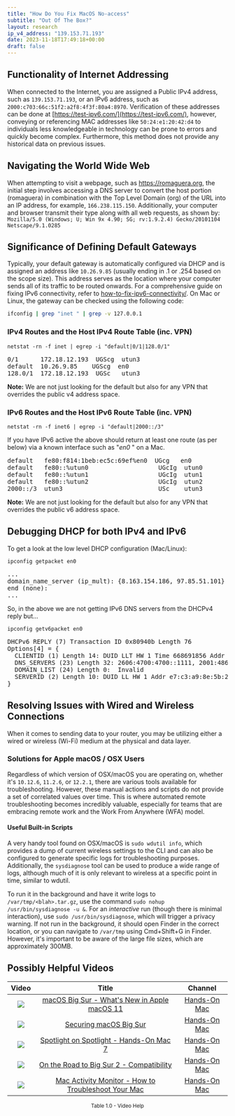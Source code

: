 ```yaml
---
title: "How Do You Fix MacOS No-access"
subtitle: "Out Of The Box?"
layout: research
ip_v4_address: "139.153.71.193"
date: 2023-11-18T17:49:18+00:00
draft: false
---
```


## Functionality of Internet Addressing

When connected to the Internet, you are assigned a Public IPv4 address, such as ```139.153.71.193```, or an IPv6 address, such as ```2000:c703:66c:51f2:a2f8:4f3f:80a4:8970```. Verification of these addresses can be done at [https://test-ipv6.com/](https://test-ipv6.com/), however, conveying or referencing MAC addresses like ```50:24:e1:20:42:d4``` to individuals less knowledgeable in technology can be prone to errors and quickly become complex. Furthermore, this method does not provide any historical data on previous issues.
## Navigating the World Wide Web
When attempting to visit a webpage, such as https://romaguera.org, the initial step involves accessing a DNS server to convert the host portion (romaguera) in combination with the Top Level Domain (org) of the URL into an IP address, for example, ```166.238.115.150```. Additionally, your computer and browser transmit their type along with all web requests, as shown by:
```Mozilla/5.0 (Windows; U; Win 9x 4.90; SG; rv:1.9.2.4) Gecko/20101104 Netscape/9.1.0285```
## Significance of Defining Default Gateways
Typically, your default gateway is automatically configured via DHCP and is assigned an address like ```10.26.9.85``` (usually ending in .1 or .254 based on the scope size). This address serves as the location where your computer sends all of its traffic to be routed onwards. For a comprehensive guide on fixing IPv6 connectivity, refer to [how-to-fix-ipv6-connectivity/](/blog/how-to-fix-ipv6-connectivity/). On Mac or Linux, the gateway can be checked using the following code:
```bash
ifconfig | grep "inet " | grep -v 127.0.0.1
```
### IPv4 Routes and the Host IPv4 Route Table (inc. VPN)
```netstat -rn -f inet | egrep -i "default|0/1|128.0/1"```

<pre>
0/1      172.18.12.193  UGScg  utun3
default  10.26.9.85    UGScg  en0
128.0/1  172.18.12.193  UGSc   utun3</pre>

**Note:** We are not just looking for the default but also for any VPN that overrides the public v4 address space.

### IPv6 Routes and the Host IPv6 Route Table (inc. VPN)
```netstat -rn -f inet6 | egrep -i "default|2000::/3"```

If you have IPv6 active the above should return at least one route (as per below) via a known interface such as "_en0_ " on a Mac. 

<pre>
default   fe80:f814:1beb:ec5c:69ef%en0  UGcg   en0
default   fe80::%utun0                   UGcIg  utun0
default   fe80::%utun1                   UGcIg  utun1
default   fe80::%utun2                   UGcIg  utun2
2000::/3  utun3                          USc    utun3</pre>

**Note:** We are not just looking for the default but also for any VPN that overrides the public v6 address space.
<br>

## Debugging DHCP for both IPv4 and IPv6

To get a look at the low level DHCP configuration (Mac/Linux): 

```ipconfig getpacket en0```

<pre>
...
domain_name_server (ip_mult): {8.163.154.186, 97.85.51.101}
end (none):
...</pre>

So, in the above we are not getting IPv6 DNS servers from the DHCPv4 reply but...

```ipconfig getv6packet en0```

<pre>
DHCPv6 REPLY (7) Transaction ID 0x80940b Length 76
Options[4] = {
  CLIENTID (1) Length 14: DUID LLT HW 1 Time 668691856 Addr 50:24:e1:20:42:d4
  DNS_SERVERS (23) Length 32: 2606:4700:4700::1111, 2001:4860:4860::8844
  DOMAIN_LIST (24) Length 0:  Invalid
  SERVERID (2) Length 10: DUID LL HW 1 Addr e7:c3:a9:8e:5b:24
}</pre>




## Resolving Issues with Wired and Wireless Connections
When it comes to sending data to your router, you may be utilizing either a wired or wireless (Wi-Fi) medium at the physical and data layer.
### Solutions for Apple macOS / OSX Users
Regardless of which version of OSX/macOS you are operating on, whether it's ```10.12.6```, ```11.2.6```, or ```12.2.1```, there are various tools available for troubleshooting. However, these manual actions and scripts do not provide a set of correlated values over time. This is where automated remote troubleshooting becomes incredibly valuable, especially for teams that are embracing remote work and the Work From Anywhere (WFA) model.
#### Useful Built-in Scripts
A very handy tool found on OSX/macOS is ```sudo wdutil info```, which provides a dump of current wireless settings to the CLI and can also be configured to generate specific logs for troubleshooting purposes. Additionally, the ```sysdiagnose``` tool can be used to produce a wide range of logs, although much of it is only relevant to wireless at a specific point in time, similar to wdutil.

To run it in the background and have it write logs to ```/var/tmp/<blah>.tar.gz```, use the command ```sudo nohup /usr/bin/sysdiagnose -u &```. For an *interactive* run (though there is minimal interaction), use ```sudo /usr/bin/sysdiagnose```, which will trigger a privacy warning. If not run in the background, it should open Finder in the correct location, or you can navigate to ```/var/tmp``` using Cmd+Shift+G in Finder. However, it's important to be aware of the large file sizes, which are approximately 300MB.
## Possibly Helpful Videos

<link href="/plugins/lity/css/lity.min.css" rel="stylesheet">
<script src="/plugins/lity/js/lity.min.js"></script>
<div class="table1-start"></div>

|Video | Title | Channel |
| :---: | :---: | :---: |
|<a href="https://www.youtube.com/watch?v=JMKi6o9kaZI" data-lity><img src="https://i.ytimg.com/vi/JMKi6o9kaZI/default.jpg" class="img-fluid"></a>|<a href="https://www.youtube.com/watch?v=JMKi6o9kaZI" data-lity>macOS Big Sur - What&#39;s New in Apple macOS 11</a>|<a target="_blank" href="https://www.youtube.com/channel/UCg43DP8MdHVcl4rFK_delBg" >Hands-On Mac</a>|
|<a href="https://www.youtube.com/watch?v=7KdhJimuhNw" data-lity><img src="https://i.ytimg.com/vi/7KdhJimuhNw/default.jpg" class="img-fluid"></a>|<a href="https://www.youtube.com/watch?v=7KdhJimuhNw" data-lity>Securing macOS Big Sur</a>|<a target="_blank" href="https://www.youtube.com/channel/UCg43DP8MdHVcl4rFK_delBg" >Hands-On Mac</a>|
|<a href="https://www.youtube.com/watch?v=RslZ4W1EPqk" data-lity><img src="https://i.ytimg.com/vi/RslZ4W1EPqk/default.jpg" class="img-fluid"></a>|<a href="https://www.youtube.com/watch?v=RslZ4W1EPqk" data-lity>Spotlight on Spotlight - Hands-On Mac 7</a>|<a target="_blank" href="https://www.youtube.com/channel/UCg43DP8MdHVcl4rFK_delBg" >Hands-On Mac</a>|
|<a href="https://www.youtube.com/watch?v=HEbK-Tignuc" data-lity><img src="https://i.ytimg.com/vi/HEbK-Tignuc/default.jpg" class="img-fluid"></a>|<a href="https://www.youtube.com/watch?v=HEbK-Tignuc" data-lity>On the Road to Big Sur 2 - Compatibility</a>|<a target="_blank" href="https://www.youtube.com/channel/UCg43DP8MdHVcl4rFK_delBg" >Hands-On Mac</a>|
|<a href="https://www.youtube.com/watch?v=TWzWd_DiaJ0" data-lity><img src="https://i.ytimg.com/vi/TWzWd_DiaJ0/default.jpg" class="img-fluid"></a>|<a href="https://www.youtube.com/watch?v=TWzWd_DiaJ0" data-lity>Mac Activity Monitor - How to Troubleshoot Your Mac</a>|<a target="_blank" href="https://www.youtube.com/channel/UCg43DP8MdHVcl4rFK_delBg" >Hands-On Mac</a>|

<center><small>Table 1.0 - Video Help</small></center>
 <br>
<div class="table1-end"></div>
<script type="text/javascript">
(function() {
    $('div.table1-start').nextUntil('div.table1-end', 'table').addClass('table thead-dark table-striped table-responsive rounded').attr('id', 't1');
    $('#t1').find('thead').addClass('thead-dark');
})();
</script>
